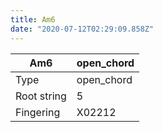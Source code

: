 ```yaml
---
title: Am6
date: "2020-07-12T02:29:09.858Z"
---
```


|Am6|open_chord|
|---|---|
|Type|open_chord|
|Root string|5|
|Fingering|X02212|

